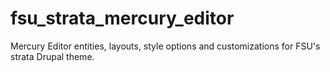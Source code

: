 # fsu_strata_mercury_editor
Mercury Editor entities, layouts, style options and customizations for FSU's strata Drupal theme.
